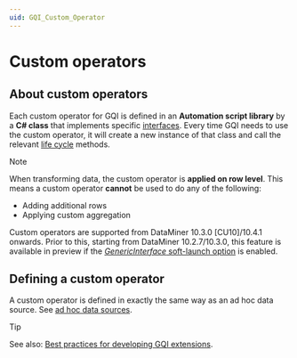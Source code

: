 ```yaml
---
uid: GQI_Custom_Operator
---
```


# Custom operators

## About custom operators

Each custom operator for GQI is defined in an **Automation script library** by a **C# class** that implements specific [interfaces](xref:CO_Building_blocks). Every time GQI needs to use the custom operator, it will create a new instance of that class and call the relevant [life cycle](xref:CO_Life_cycle) methods.

> [!NOTE]
> When transforming data, the custom operator is **applied on row level**. This means a custom operator **cannot** be used to do any of the following:
>
> - Adding additional rows
> - Applying custom aggregation

Custom operators are supported from DataMiner 10.3.0 [CU10]/10.4.1 onwards.<!-- RN 37840 --> Prior to this, starting from DataMiner 10.2.7/10.3.0, this feature is available in preview if the [*GenericInterface* soft-launch option](xref:Overview_of_Soft_Launch_Options#genericinterface) is enabled.

## Defining a custom operator

A custom operator is defined in exactly the same way as an ad hoc data source. See [ad hoc data sources](xref:GQI_Ad_hoc_data_sources#defining-an-ad-hoc-data-source).

> [!TIP]
> See also: [Best practices for developing GQI extensions](xref:GQI_Extensions_Best_Practices).
